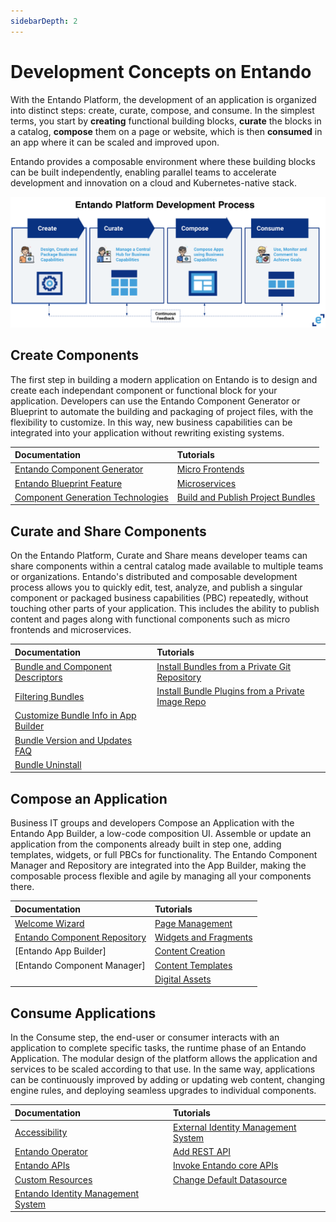 ```yaml
---
sidebarDepth: 2
---
```


# Development Concepts on Entando
 
With the Entando Platform, the development of an application is organized into distinct steps: create, curate, compose, and consume. In the simplest terms, you start by **creating** functional building blocks, **curate** the blocks in a catalog, **compose** them on a page or website, which is then **consumed** in an app where it can be scaled and improved upon. 

Entando provides a composable environment where these building blocks can be built independently, enabling parallel teams to accelerate development and innovation on a cloud and Kubernetes-native stack.

![Entando Platform Development Process](./img/concepts.png)

## Create Components 
The first step in building a modern application on Entando is to design and create each independant component or functional block for your application. Developers can use the Entando Component Generator or Blueprint to automate the building and packaging of project files, with the flexibility to customize. In this way, new business capabilities can be integrated into your application without rewriting existing systems. 

| Documentation | Tutorials        |
| :------------ | :--------- |
| [Entando Component Generator](../create/component-gen-overview.md) | [Micro Frontends](../../tutorials/create/mfe/) |
| [Entando Blueprint Feature](../create/blueprint-features.md) | [Microservices](../../tutorials/create/ms/generate-microservices-and-micro-frontends.md) |
| [Component Generation Technologies](../create/component-gen-tech.md) | [Build and Publish Project Bundles](../../tutorials/create/pb/publish-project-bundle.md) |


	
## Curate and Share Components 
On the Entando Platform, Curate and Share means developer teams can share components within a central catalog made available to multiple teams or organizations. Entando's distributed and composable development process allows you to quickly edit, test, analyze, and publish a singular component or packaged business capabilities (PBC) repeatedly, without touching other parts of your application. This includes the ability to publish content and pages along with functional components such as micro frontends and microservices. 

| Documentation | Tutorials        |
| :------------ | :-------- |
| [Bundle and Component Descriptors](../curate/ecr-bundle-details.md) | [Install Bundles from a Private Git Repository](../../tutorials/curate/ecr-private-git-repo.md) |
| [Filtering Bundles](../curate/ecr-bundle-filters.md) | [Install Bundle Plugins from a Private Image Repo](../../tutorials/curate/ecr-private-images.md) |
| [Customize Bundle Info in App Builder](../curate/ecr-bundle-presentation-config.md) |   |
| [Bundle Version and Updates FAQ](../curate/ecr-bundle-versions-faq.md) |  |
| [Bundle Uninstall](../curate/ecr-uninstall-flow.md) |  |


## Compose an Application 
Business IT groups and developers Compose an Application with the Entando App Builder, a low-code composition UI. Assemble or update an application from the components already built in step one, adding templates, widgets, or full PBCs for functionality. The Entando Component Manager and Repository are integrated into the App Builder, making the composable process flexible and agile by managing all your components there. 

| Documentation | Tutorials        |
| :------------ | :-------- |
| [Welcome Wizard](../compose/welcome-wizard.md) | [Page Management](../../tutorials/compose/page-management.md) |
| [Entando Component Repository](../compose/ecr-overview.md) | [Widgets and Fragments](../../tutorials/compose/widgets-fragments.md) |
| [Entando App Builder]<!--(../compose/app-builder.md)--> | [Content Creation](../../tutorials/compose/content-tutorial.md) |
| [Entando Component Manager]<!--(../compose/ecm-overview.md)--> | [Content Templates](../../tutorials/compose/content-templates-tutorial.md)  |
|  | [Digital Assets](../../tutorials/compose/digital-assets-tutorial.md) |

## Consume Applications 
In the Consume step, the end-user or consumer interacts with an application to complete specific tasks, the runtime phase of an Entando Application. The modular design of the platform allows the application and services to be scaled according to that use. In the same way, applications can be continuously improved by adding or updating web content, changing engine rules, and deploying seamless upgrades to individual components. 



| Documentation | Tutorials        |
| :------------ | :-------- |
| [Accessibility](../consume/accessibility.md) | [External Identity Management System](../../tutorials/devops/external-id-management.md) |
| [Entando Operator](../consume/operator-intro.md) | [Add REST API](../../tutorials/devops/add-rest-api.md) |
| [Entando APIs](../consume/entando-apis.md) | [Invoke Entando core APIs](../../tutorials/devops/build-core-image.md) |
| [Custom Resources](../consume/custom-resources.md) | [Change Default Datasource](../../tutorials/devops/change-default-datasource.md) |
| [Entando Identity Management System](../consume/identity-management.md) |  |


